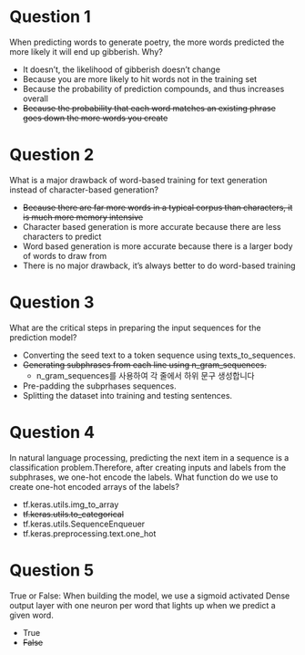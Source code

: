 # Question 1
When predicting words to generate poetry, the more words predicted the more likely it will end up gibberish. Why?

* It doesn’t, the likelihood of gibberish doesn’t change
* Because you are more likely to hit words not in the training set
* Because the probability of prediction compounds, and thus increases overall
* ~~Because the probability that each word matches an existing phrase goes down the more words you create~~

# Question 2
What is a major drawback of word-based training for text generation instead of character-based generation?

* ~~Because there are far more words in a typical corpus than characters, it is much more memory intensive~~
* Character based generation is more accurate because there are less characters to predict
* Word based generation is more accurate because there is a larger body of words to draw from
* There is no major drawback, it’s always better to do word-based training

# Question 3
What are the critical steps in preparing the input sequences for the prediction model?

* Converting the seed text to a token sequence using texts_to_sequences.
* ~~Generating subphrases from each line using n_gram_sequences.~~
  * n_gram_sequences를 사용하여 각 줄에서 하위 문구 생성합니다
* Pre-padding the subprhases sequences.
* Splitting the dataset into training and testing sentences.

# Question 4
In  natural language processing, predicting the next item in a sequence is a classification problem.Therefore, after creating inputs and labels from the subphrases, we one-hot encode the labels. What function do we use to create one-hot encoded arrays of the labels?

* tf.keras.utils.img_to_array
* ~~tf.keras.utils.to_categorical~~
* tf.keras.utils.SequenceEnqueuer
* tf.keras.preprocessing.text.one_hot

# Question 5
True or False: When building the model, we use a sigmoid activated Dense output layer with one neuron per word that lights up when we predict a given word.

* True
* ~~False~~
